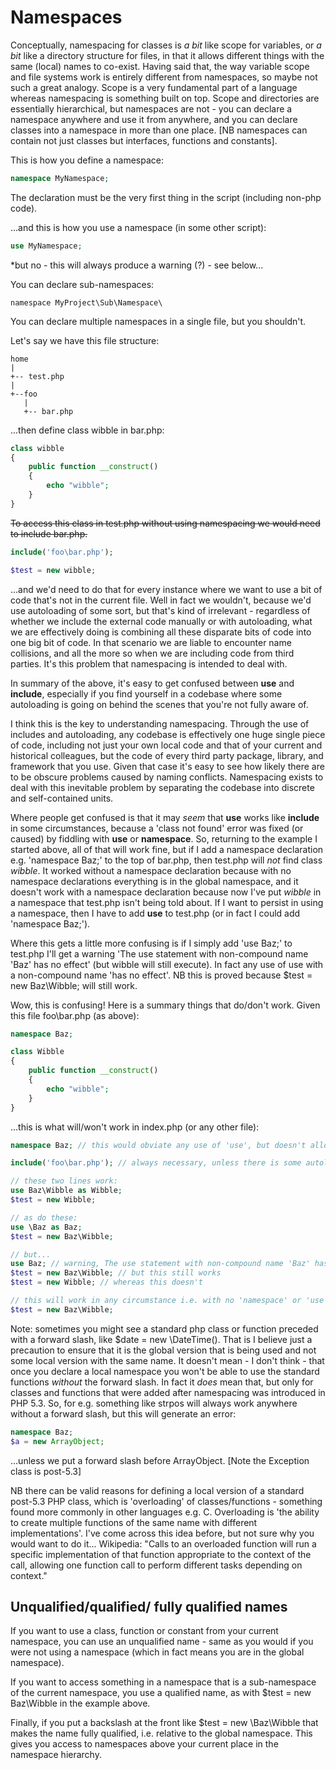 # Namespaces

Conceptually, namespacing for classes is *a bit* like scope for variables, or *a bit* like a directory structure for files, in that it allows different things with the same (local) names to co-exist. Having said that, the way variable scope and file systems work is entirely different from namespaces, so maybe not such a great analogy. Scope is a very fundamental part of a language whereas namespacing is something built on top. Scope and directories are essentially hierarchical, but namespaces are not - you can declare a namespace anywhere and use it from anywhere, and you can declare classes into a namespace in more than one place. [NB namespaces can contain not just classes but interfaces, functions and constants].

This is how you define a namespace:

```php
namespace MyNamespace;
```

The declaration must be the very first thing in the script (including non-php code).

...and this is how you use a namespace (in some other script):

```php
use MyNamespace;
```

*but no - this will always produce a warning (?) - see below...

You can declare sub-namespaces:

```
namespace MyProject\Sub\Namespace\
```

You can declare multiple namespaces in a single file, but you shouldn't.

Let's say we have this file structure:

```
home
|
+-- test.php
|   
+--foo
   |
   +-- bar.php
```

...then define class wibble in bar.php:

```php
class wibble
{
    public function __construct()
    {
        echo "wibble";
    }
}
```

~~To access this class in test.php without using namespacing we would need to include bar.php.~~

```php
include('foo\bar.php');

$test = new wibble;
```

...and we'd need to do that for every instance where we want to use a bit of code that's not in the current file. Well in fact we wouldn't, because we'd use autoloading of some sort, but that's kind of irrelevant - regardless of whether we include the external code manually or with autoloading, what we are effectively doing is combining all these disparate bits of code into one big bit of code. In that scenario we are liable to encounter name collisions, and all the more so when we are including code from third parties. It's this problem that namespacing is intended to deal with.

In summary of the above, it's easy to get confused between **use** and **include**, especially if you find yourself in a codebase where some autoloading is going on behind the scenes that you're not fully aware of.

I think this is the key to understanding namespacing. Through the use of includes and autoloading, any codebase is effectively one huge single piece of code, including not just your own local code and that of your current and historical colleagues, but the code of every third party package, library, and framework that you use. Given that case it's easy to see how likely there are to be obscure problems caused by naming conflicts. Namespacing exists to deal with this inevitable problem by separating the codebase into discrete and self-contained units.

Where people get confused is that it may *seem* that **use** works like **include** in some circumstances, because a 'class not found' error was fixed (or caused) by fiddling with **use** or **namespace**. So, returning to the example I started above, all of that will work fine, but if I add a namespace declaration e.g. 'namespace Baz;' to the top of bar.php, then test.php will *not* find class *wibble*. It worked without a namespace declaration because with no namespace declarations everything is in the global namespace, and it doesn't work with a namespace declaration because now I've put *wibble* in a namespace that test.php isn't being told about. If I want to persist in using a namespace, then I have to add **use** to test.php (or in fact I could add 'namespace Baz;').

Where this gets a little more confusing is if I simply add 'use Baz;' to test.php I'll get a warning 'The use statement with non-compound name 'Baz' has no effect' (but wibble will still execute). In fact any use of use with a non-compound name 'has no effect'. NB this is proved because $test = new Baz\Wibble; will still work.

Wow, this is confusing! Here is a summary things that do/don't work. Given this file foo\bar.php (as above):

```php
namespace Baz;

class Wibble
{
    public function __construct()
    {
        echo "wibble";
    }
}
```

...this is what will/won't work in index.php (or any other file):

```php
namespace Baz; // this would obviate any use of 'use', but doesn't allow aliasing

include('foo\bar.php'); // always necessary, unless there is some autoloading going on

// these two lines work:
use Baz\Wibble as Wibble;
$test = new Wibble;

// as do these:
use \Baz as Baz;
$test = new Baz\Wibble;

// but...
use Baz; // warning, The use statement with non-compound name 'Baz' has no effect
$test = new Baz\Wibble; // but this still works
$test = new Wibble; // whereas this doesn't

// this will work in any circumstance i.e. with no 'namespace' or 'use'
$test = new Baz\Wibble;
```

Note: sometimes you might see a standard php class or function preceded with a forward slash, like $date = new \DateTime(). That is I believe just a precaution to ensure that it is the global version that is being used and not some local version with the same name. It doesn't mean - I don't think - that once you declare a local namespace you won't be able to use the standard functions *without* the forward slash. In fact it *does* mean that, but only for classes and functions that were added after namespacing was introduced in PHP 5.3. So, for e.g. something like strpos will always work anywhere without a forward slash, but this will generate an error:

```php
namespace Baz;
$a = new ArrayObject;
```

 ...unless we put a forward slash before ArrayObject. [Note the Exception class is post-5.3]

NB there can be valid reasons for defining a local version of a standard post-5.3 PHP class, which is 'overloading' of classes/functions - something found more commonly in other languages e.g. C. Overloading is 'the ability to create multiple functions of the same name with different implementations'. I've come across this idea before, but not sure why you would want to do it... Wikipedia: "Calls to an overloaded function will run a specific implementation of that function appropriate to the context of the call, allowing one function call to perform different tasks depending on context."

## Unqualified/qualified/ fully qualified names

If you want to use a class, function or constant from your current namespace, you can use an unqualified name - same as you would if you were not using a namespace (which in fact means you are in the global namespace).

If you want to access something in a namespace that is a sub-namespace of the current namespace, you use a qualified name, as with $test = new Baz\Wibble in the example above.

Finally, if you put a backslash at the front like $test = new \Baz\Wibble that makes the name fully qualified, i.e. relative to the global namespace. This gives you access to namespaces above your current place in the namespace hierarchy.

